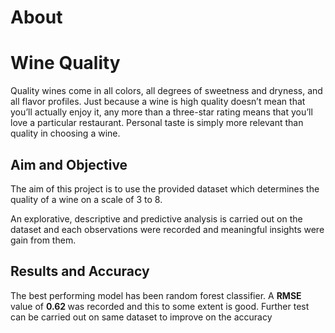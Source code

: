 # About

<h1> Wine Quality </h1>

<p> Quality wines come in all colors, all degrees of sweetness and dryness, and all flavor profiles. 
Just because a wine is high quality doesn’t mean that you’ll actually enjoy it, any more than a 
three-star rating means that you’ll love a particular restaurant. Personal taste is simply more
 relevant than quality in choosing a wine. </p>

<h2> Aim and Objective </h2> 

<p> The aim of this project is to use the provided dataset which determines the quality of a wine on 
a scale of 3 to 8. </p>
<p> An explorative, descriptive and predictive analysis is carried out on the dataset and each observations were 
recorded and meaningful insights were gain from them. </p>

<h2> Results and Accuracy </h2>

<p> The best performing model has been random forest classifier. A <strong> RMSE </strong > value of 
<strong> 0.62 </strong> was recorded and this to some extent is good. Further test can be carried out on same dataset 
to improve on the accuracy </p>  